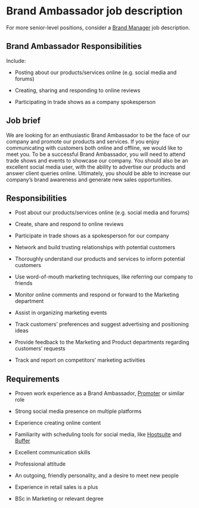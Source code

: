 # Brand Ambassador job description
For more senior-level positions, consider a <a href="https://resources.workable.com/brand-manager-job-description" target="_blank">Brand Manager</a> job description.


## Brand Ambassador Responsibilities

Include:

* Posting about our products/services online (e.g. social media and forums)

* Creating, sharing and responding to online reviews

* Participating in trade shows as a company spokesperson


## Job brief

We are looking for an enthusiastic Brand Ambassador to be the face of our company and promote our products and services.
If you enjoy communicating with customers both online and offline, we would like to meet you. To be a successful Brand Ambassador, you will need to attend trade shows and events to showcase our company. You should also be an excellent social media user, with the ability to advertise our products and answer client queries online.
Ultimately, you should be able to increase our company’s brand awareness and generate new sales opportunities.


## Responsibilities

* Post about our products/services online (e.g. social media and forums)

* Create, share and respond to online reviews

* Participate in trade shows as a spokesperson for our company

* Network and build trusting relationships with potential customers

* Thoroughly understand our products and services to inform potential customers

* Use word-of-mouth marketing techniques, like referring our company to friends

* Monitor online comments and respond or forward to the Marketing department

* Assist in organizing marketing events

* Track customers’ preferences and suggest advertising and positioning ideas

* Provide feedback to the Marketing and Product departments regarding customers’ requests

* Track and report on competitors’ marketing activities


## Requirements

* Proven work experience as a Brand Ambassador, <a href="https://resources.workable.com/promoter-job-description" target="_blank">Promoter</a> or similar role

* Strong social media presence on multiple platforms

* Experience creating online content

* Familiarity with scheduling tools for social media, like <a href="https://hootsuite.com/" target="_blank">Hootsuite</a> and <a href="https://buffer.com/" target="_blank">Buffer</a>

* Excellent communication skills

* Professional attitude

* An outgoing, friendly personality, and a desire to meet new people

* Experience in retail sales is a plus

* BSc in Marketing or relevant degree
